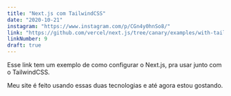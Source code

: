 ```yaml
---
title: "Next.js com TailwindCSS"
date: "2020-10-21"
instagram: "https://www.instagram.com/p/CGn4y0hnSo8/"
link: "https://github.com/vercel/next.js/tree/canary/examples/with-tailwindcss"
linkNumber: 9
draft: true
---
```


Esse link tem um exemplo de como configurar o Next.js, pra usar junto com o TailwindCSS.

Meu site é feito usando essas duas tecnologias e até agora estou gostando.
